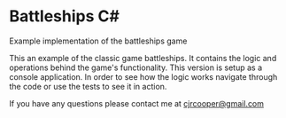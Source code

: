 # Battleships C#
Example implementation of the battleships game

This an example of the classic game battleships. It contains the logic and operations behind the game's functionality. This version is setup as a console application. In order to see how the logic works navigate through the code or use the tests to see it in action.

If you have any questions please contact me at cjrcooper@gmail.com
